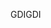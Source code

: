 <span data-ttu-id="4cbc3-101">GDI</span><span class="sxs-lookup"><span data-stu-id="4cbc3-101">GDI</span></span>